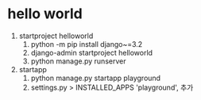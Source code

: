 # hello world
1. startproject helloworld
   1. python -m pip install django~=3.2
   2. django-admin startproject helloworld
   3. python manage.py runserver
2. startapp
   1. python manage.py startapp playground
   2. settings.py > INSTALLED_APPS 'playground', 추가